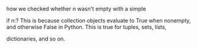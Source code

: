how we checked whether n wasn't empty with a simple

if n:? This is because collection objects evaluate to True when nonempty, and otherwise False in Python. This is true for tuples, sets, lists,

dictionaries, and so on.

